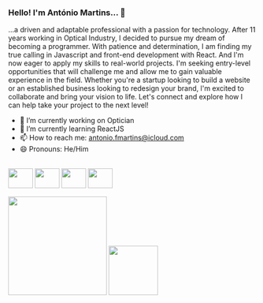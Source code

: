 ### Hello! I'm António Martins...  👋

...a driven and adaptable professional with a passion for technology. After 11 years working in Optical Industry, I decided to pursue my dream of becoming a programmer. With patience and determination, I am finding my true calling in Javascript and front-end development with React. 
And I'm now eager to apply my skills to real-world projects. I'm seeking entry-level opportunities that will challenge me and allow me to gain valuable experience in the field. Whether you're a startup looking to build a website or an established business looking to redesign your brand, l'm excited to collaborate and bring your vision to life. Let's connect and explore how I can help take your project to the next level!

- 🔭 I’m currently working on Optician
- 🌱 I’m currently learning ReactJS
- 📫 How to reach me: antonio.fmartins@icloud.com
- 😄 Pronouns: He/Him

<div style="display:inline_block" text-align=><br>
<img align="center" height="40" width="50" src="https://cdn.jsdelivr.net/gh/devicons/devicon/icons/html5/html5-original.svg"/>
<img align="center" height="40" width="50" src="https://cdn.jsdelivr.net/gh/devicons/devicon/icons/css3/css3-original.svg" />
<img align="center" height="40" width="50" src="https://cdn.jsdelivr.net/gh/devicons/devicon/icons/javascript/javascript-original.svg"/>
<img align="center" height="40" width="50" src="https://cdn.jsdelivr.net/gh/devicons/devicon/icons/react/react-original.svg"/>
</div>
<br>

<div>
<img height="200em" src="https://github-readme-stats.vercel.app/api?username=antonio-fmartins&show_icons=true&theme=gotham&count_private=true"/>
<img height="100em" src="https://github-readme-stats.vercel.app/api/top-langs/?username=antonio-fmartins&show_icons=true&theme=gotham&count_private=true"/>
</div>




